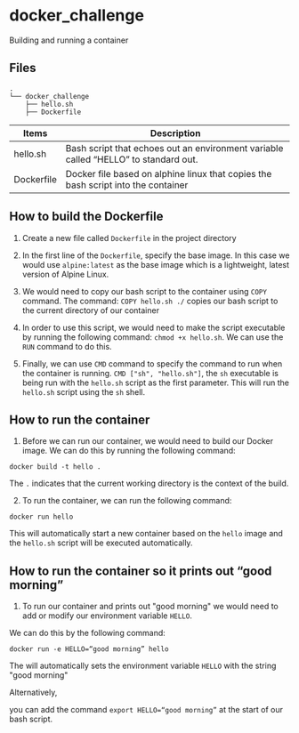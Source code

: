 # docker_challenge
Building and running a container

## Files
```
.
└── docker_challenge
    ├── hello.sh
    ├── Dockerfile
```

| **Items** 	| **Description**                                                                                                                                                                                                                                                                   |
|----------	|-------------------------------------------------------------------------------------------------------------------------------------------------------------------------------------------------------------------------------------------------------------------------------------	|
| hello.sh  | Bash script that echoes out an environment variable called “HELLO” to standard out. |
| Dockerfile | Docker file based on alphine linux that copies the bash script into the container |


## How to build the Dockerfile

1. Create a new file called `Dockerfile` in the project directory 

2. In the first line of the `Dockerfile`, specify the base image. In this case we would use `alpine:latest` as the base image which is a lightweight, latest version of Alpine Linux.

3. We would need to copy our bash script to the container using `COPY` command. The command: `COPY hello.sh ./` copies our bash script to the current directory of our container

4. In order to use this script, we would need to make the script executable by running the following command: `chmod +x hello.sh`. We can use the `RUN` command to do this. 

5. Finally, we can use `CMD` command to specify the command to run when the container is running. `CMD ["sh", "hello.sh"]`, the `sh` executable is being run with the `hello.sh` script as the first parameter. This will run the `hello.sh` script using the `sh` shell.

## How to run the container

1. Before we can run our container, we would need to build our Docker image. We can do this by running the following command: 

```
docker build -t hello .  
```

The `.` indicates that the current working directory is the context of the build.

2. To run the container, we can run the following command:

```
docker run hello  
```

This will automatically start a new container based on the `hello` image and the `hello.sh` script will be executed automatically. 

## How to run the container so it prints out “good morning”

1. To run our container and prints out "good morning" we would need to add or modify our environment variable `HELLO`. 

We can do this by the following command: 

```
docker run -e HELLO=“good morning” hello
```

The will automatically sets the environment variable `HELLO` with the string "good morning"

Alternatively, 

you can add the command `export HELLO=“good morning”` at the start of our bash script. 

